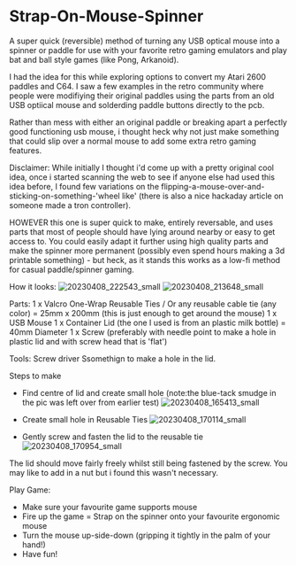 # Strap-On-Mouse-Spinner
A super quick (reversible) method of turning any USB optical mouse into a spinner or paddle for use with your favorite retro gaming emulators and play bat and ball style  games (like Pong, Arkanoid).

I had the idea for this while exploring options to convert my Atari 2600 paddles and C64.   I saw a few examples in the retro community where people were modifiying their original paddles using the parts from an old USB optiical mouse and solderding paddle buttons directly to the pcb.

Rather than mess with either an original paddle or breaking apart a perfectly good functioning usb mouse, i thought heck why not just make something that could slip over a normal mouse to add some extra retro gaming features.

Disclaimer:  While initially I thought i'd come up with a pretty original cool idea, once i started scanning the web to see if anyone else had used this idea before, I found few variations on the flipping-a-mouse-over-and-sticking-on-something-'wheel like'  (there is also a nice hackaday article on someone made a tron controller).

HOWEVER this one is super quick to make, entirely reversable, and uses parts that most of people should have lying around nearby or easy to get access to.  You could easily adapt it further using high quality parts and make the spinner more permanent (possibly even spend hours making a 3d printable something) - but heck, as it stands this works as a low-fi method for casual paddle/spinner gaming. 

How it looks:
![20230408_222543_small](https://user-images.githubusercontent.com/32017349/230721025-d5065ef3-acc2-4d51-a2eb-8433624c85e6.jpg)
![20230408_213648_small](https://user-images.githubusercontent.com/32017349/230721029-d873ebb9-949d-4e96-bb7b-e41faafabb73.jpg)

Parts:
1 x Valcro One-Wrap Reusable Ties / Or any reusable cable tie (any color) = 25mm x 200mm  (this is just enough to get around the mouse)
1 x USB Mouse
1 x Container Lid (the one I used is from an plastic milk bottle) =  40mm Diameter 
1 x Screw (preferably with needle point to make a hole in plastic lid and with screw head that is 'flat') 

Tools:
Screw driver
Ssomethign to make a hole in the lid. 


Steps to make 

- Find centre of lid and create small hole (note:the blue-tack smudge in the pic was left over from earlier test)
![20230408_165413_small](https://user-images.githubusercontent.com/32017349/230721471-4c41df78-f150-4bd3-9850-419944d36549.jpg)

- Create small hole in Reusable Ties
![20230408_170114_small](https://user-images.githubusercontent.com/32017349/230721543-cd89fada-95f8-486f-b5b2-a98536d952ce.jpg)

- Gently screw and fasten the lid to the reusable tie
![20230408_170954_small](https://user-images.githubusercontent.com/32017349/230721766-8d8bf6fa-1d66-4a97-ae98-4b8c5a6f601d.jpg)


The lid should move fairly freely whilst still being fastened by the screw.  You may like to add in a nut but i found this wasn't necessary.

Play Game:
- Make sure your favourite game supports mouse
- Fire up the game
= Strap on the spinner onto your favourite ergonomic mouse 
- Turn the mouse up-side-down (gripping it tightly in the palm of your hand!)
- Have fun! 
